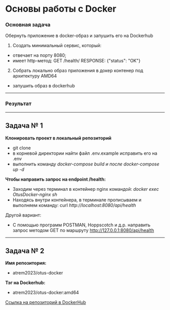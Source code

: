 # Основы работы с Docker

### Основная задача
Обернуть приложение в docker-образ и запушить его на Dockerhub
1. Создать минимальный сервис, который:
 - отвечает на порту 8080;
 - имеет http-метод: GET /health/ RESPONSE: {"status": "OK"}

2. Cобрать локально образ приложения в докер контенер под архитектуру AMD64
 - запушить образ в dockerhub


------------

### Результат

------------
## Задача № 1

**Клонировать проект в локальный репозиторий**
 - git clone
 - в корневой директории найти файл .env.example исправить его на .env
 - выполнить команду *docker-compose build и после docker-compose up -d*

**Чтобы направить запрос на endpoint /health:**

- Заходим через терминал в контейнер nginx командой: *docker exec OtusDocker-nginx sh*
- Находясь внутри контейнера, в терминале прописываем и выполняем команду: curl *http://localhost:8080/api/health*

Другой вариант:
- С помощью программ POSTMAN, Hoppscotch и д.р. направить запрос методом GET по маршруту http://127.0.0.1:8080/api/health

------------
## Задача № 2

**Имя репозитория:**
 - atrem2023/otus-docker


**Тэг на Dockerhub:**
 - atrem2023/otus-docker:amd64

[Ссылка на репозиторий в DockerHub](https://hub.docker.com/repository/docker/atrem2023/otus-docker/tags/amd64/sha256:e12911a9ade123c6a2cc034bc438477c4fd7ea904ec4a064f206717018f5a75f)
